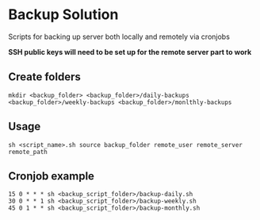 # Backup Solution

Scripts for backing up server both locally and remotely via cronjobs

**SSH public keys will need to be set up for the remote server part to work**

## Create folders
  
    mkdir <backup_folder> <backup_folder>/daily-backups <backup_folder>/weekly-backups <backup_folder>/monlthly-backups

## Usage

    sh <script_name>.sh source backup_folder remote_user remote_server remote_path

## Cronjob example

    15 0 * * * sh <backup_script_folder>/backup-daily.sh 
    30 0 * * 1 sh <backup_script_folder>/backup-weekly.sh      
    45 0 1 * * sh <backup_script_folder>/backup-monthly.sh

